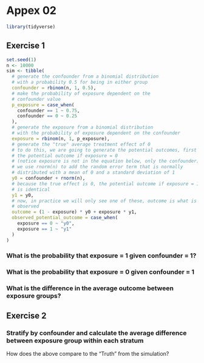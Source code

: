# Appex 02

``` r
library(tidyverse)
```

## Exercise 1

``` r
set.seed(1)
n <- 10000 
sim <- tibble(
  # generate the confounder from a binomial distribution
  # with a probability 0.5 for being in either group 
  confounder = rbinom(n, 1, 0.5),
  # make the probability of exposure dependent on the 
  # confounder value
  p_exposure = case_when(
    confounder == 1 ~ 0.75,
    confounder == 0 ~ 0.25
  ),
  # generate the exposure from a binomial distribution
  # with the probability of exposure dependent on the confounder
  exposure = rbinom(n, 1, p_exposure),
  # generate the "true" average treatment effect of 0 
  # to do this, we are going to generate the potential outcomes, first 
  # the potential outcome if exposure = 0
  # (notice exposure is not in the equation below, only the confounder)
  # we use rnorm(n) to add the random error term that is normally
  # distributed with a mean of 0 and a standard deviation of 1
  y0 = confounder + rnorm(n),
  # because the true effect is 0, the potential outcome if exposure = 1
  # is identical
  y1 = y0,
  # now, in practice we will only see one of these, outcome is what is 
  # observed
  outcome = (1 - exposure) * y0 + exposure * y1,
  observed_potential_outcome = case_when(
    exposure == 0 ~ "y0",
    exposure == 1 ~ "y1"
  )
)
```

### What is the probability that exposure = 1 given confounder = 1?

### What is the probability that exposure = 0 given confounder = 1

### What is the difference in the average outcome between exposure groups?

## Exercise 2

### Stratify by confounder and calculate the average difference between exposure group within each stratum

How does the above compare to the “Truth” from the simulation?
